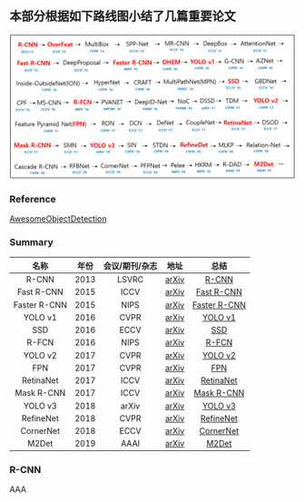 ## 本部分根据如下路线图小结了几篇重要论文

![Route](./Route.png)

### Reference
[AwesomeObjectDetection](https://github.com/amusi/awesome-object-detection)

### Summary

|名称|年份|会议/期刊/杂志|地址|总结
|:---:|:---:|:---:|:---:|:---:|
|R-CNN|2013|LSVRC|[arXiv](http://arxiv.org/abs/1311.2524)|[R-CNN](###R-CNN)|
|Fast R-CNN|2015|ICCV|[arXiv](http://arxiv.org/abs/1504.08083)|[Fast R-CNN](###R-CNN)|
|Faster R-CNN|2015|NIPS|[arXiv](http://arxiv.org/abs/1506.01497)|[Faster R-CNN](###R-CNN)|
|YOLO v1|2016|CVPR|[arXiv](http://arxiv.org/abs/1506.02640)|[YOLO v1](###R-CNN)|
|SSD|2016|ECCV|[arXiv](http://arxiv.org/abs/1512.02325)|[SSD](###R-CNN)|
|R-FCN|2016|NIPS|[arXiv](http://arxiv.org/abs/1605.06409)|[R-FCN](###R-CNN)|
|YOLO v2|2017|CVPR|[arXiv](https://arxiv.org/abs/1612.08242)|[YOLO v2](###R-CNN)|
|FPN|2017|CVPR|[arXiv](https://arxiv.org/abs/1612.03144)|[FPN](###R-CNN)|
|RetinaNet|2017|ICCV|[arXiv](https://arxiv.org/abs/1708.02002)|[RetinaNet](###R-CNN)|
|Mask R-CNN|2017|ICCV|[arXiv](http://arxiv.org/abs/1703.06870)|[Mask R-CNN](###R-CNN)|
|YOLO v3|2018|arXiv|[arXiv](https://arxiv.org/abs/1804.02767)|[YOLO v3](###R-CNN)|
|RefineNet|2018|CVPR|[arXiv](https://arxiv.org/abs/1711.06897)|[RefineNet](###R-CNN)|
|CornerNet|2018|ECCV|[arXiv](https://arxiv.org/abs/1808.01244)|[CornerNet](###R-CNN)|
|M2Det|2019|AAAI|[arXiv](https://arxiv.org/abs/1811.04533)|[M2Det](###R-CNN)|


### R-CNN
AAA